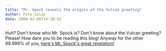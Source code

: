 ```yaml
---
title: "Mr. Spock reveals the origins of the Vulcan greeting"
author: Pito Salas
date: 2008-02-06T14:38:32
---
```




Huh? Don't know who Mr. Spock is? Don't know about the Vulcan greeting?
Please! How dare you to be reading this blog! Anyway for the other 99.999% of
you, [here's Mr. Spock's great revelation!
](<http://www.youtube.com/watch?v=G1d83XOORP0>)


